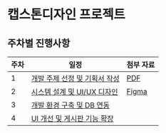 # 캡스톤디자인 프로젝트

## 주차별 진행사항

| 주차 | 일정                                           | 첨부 자료                                                                         |
| ---- | ---------------------------------------------- | --------------------------------------------------------------------------------- |
| 1    | [개발 주제 선정 및 기획서 작성](./md/week1.md) | [PDF](./md/assets/w01.pdf)                                                        |
| 2    | [시스템 설계 및 UI/UX 디자인](./md/week2.md)   | [Figma](https://www.figma.com/design/CWtoHKFpdZyaD5XMPkcIpj/25-1_Capstone-Design) |
| 3    | [개발 환경 구축 및 DB 연동](./md/week3.md)     |                                                                                   |
| 4    | [UI 개선 및 게시판 기능 확장](./md/week4.md)     |                                                                                   |
